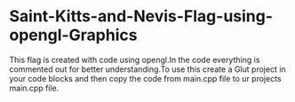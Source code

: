 # Saint-Kitts-and-Nevis-Flag-using-opengl-Graphics

This flag is created with code using opengl.In the code everything is commented out for better understanding.To use this  create a Glut project in your code blocks and then copy the code from main.cpp file to ur projects main.cpp file.
